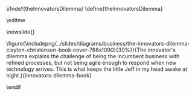 \ifndef{theInnovatorsDilemma}
\define{theInnovatorsDilemma}

\editme

\newslide{}

\figure{\includepng{../slides/diagrams/business/the-innovators-dilemma-clayton-christensen-book-cover-768x1090}{30%}}{The innovator's dilemma explains the challenge of being the incumbent business with refined processes, but not being agile enough to respond when new technology arrives. This is what keeps the little Jeff in my head awake at night.}{innovators-dilemma-book}

\endif
